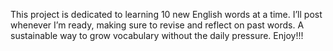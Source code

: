 This project is dedicated to learning 10 new English words at a time. I’ll post whenever I’m ready, making sure to revise and reflect on past words. A sustainable way to grow vocabulary without the daily pressure. Enjoy!!!
